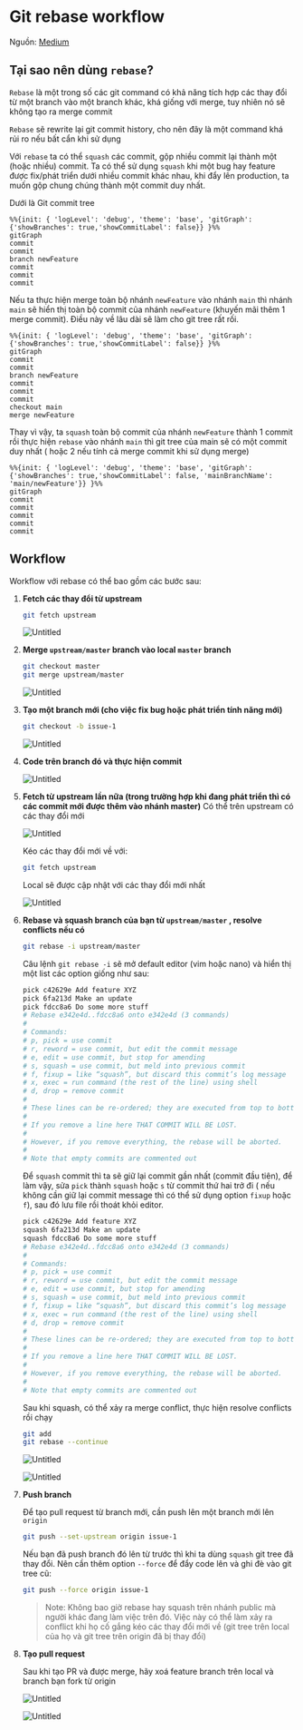 # Git rebase workflow

Nguồn: [Medium](https://medium.com/singlestone/a-git-workflow-using-rebase-1b1210de83e5)

## Tại sao nên dùng `rebase`?

`Rebase` là một trong số các git command có khả năng tích hợp các thay đổi từ một branch vào một branch khác, khá giống với merge, tuy nhiên nó sẽ không tạo ra merge commit

`Rebase` sẽ rewrite lại git commit history, cho nên đây là một command khá rủi ro nếu bất cẩn khi sử dụng

Với `rebase` ta có thể `squash` các commit, gộp nhiều commit lại thành một (hoặc nhiều) commit. Ta có thể sử dụng `squash` khi một bug hay feature được fix/phát triển dưới nhiều commit khác nhau, khi đẩy lên production, ta muốn gộp chung chúng thành một commit duy nhất.

Dưới là Git commit tree

```mermaid
%%{init: { 'logLevel': 'debug', 'theme': 'base', 'gitGraph': {'showBranches': true,'showCommitLabel': false}} }%%
gitGraph
commit
commit
branch newFeature
commit
commit
commit
```

Nếu ta thực hiện merge toàn bộ nhánh `newFeature` vào nhánh `main` thì nhánh `main` sẽ hiển thị toàn bộ commit của nhánh `newFeature` (khuyến mãi thêm 1 merge commit). Điều này về lâu dài sẽ làm cho git tree rất rối.

```mermaid
%%{init: { 'logLevel': 'debug', 'theme': 'base', 'gitGraph': {'showBranches': true,'showCommitLabel': false}} }%%
gitGraph
commit
commit
branch newFeature
commit
commit
commit
checkout main
merge newFeature
```

Thay vì vậy, ta `squash` toàn bộ commit của nhánh `newFeature` thành 1 commit rồi thực hiện `rebase` vào nhánh `main` thì git tree của main sẽ có một commit duy nhất ( hoặc 2 nếu tính cả merge commit khi sử dụng merge)

```mermaid
%%{init: { 'logLevel': 'debug', 'theme': 'base', 'gitGraph': {'showBranches': true,'showCommitLabel': false, 'mainBranchName': 'main/newFeature'}} }%%
gitGraph
commit
commit
commit
commit
commit
```

## Workflow

Workflow với rebase có thể bao gồm các bước sau:

1. **Fetch các thay đổi từ upstream**
    
    ```bash
    git fetch upstream
    ```
    
    ![Untitled](Git%20rebase%20workflow%201cb3a5ee562b4c53b5eaf62495a10a61/Untitled.png)

2. **Merge `upstream/master` branch vào local `master` branch**
    
    ```bash
    git checkout master
    git merge upstream/master
    ```
    
    ![Untitled](Git%20rebase%20workflow%201cb3a5ee562b4c53b5eaf62495a10a61/Untitled%201.png)
    
3. **Tạo một branch mới (cho việc fix bug hoặc phát triển tính năng mới)**
    
    ```bash
    git checkout -b issue-1
    ```
    
    ![Untitled](Git%20rebase%20workflow%201cb3a5ee562b4c53b5eaf62495a10a61/Untitled%202.png)
    
4. **Code trên branch đó và thực hiện commit**
    
    ![Untitled](Git%20rebase%20workflow%201cb3a5ee562b4c53b5eaf62495a10a61/Untitled%203.png)
    
5. **Fetch từ upstream lần nữa (trong trường hợp khi đang phát triển thì có các commit mới được thêm vào nhánh master)**
Có thể trên upstream có các thay đổi mới
    
    ![Untitled](Git%20rebase%20workflow%201cb3a5ee562b4c53b5eaf62495a10a61/Untitled%204.png)
    
    Kéo các thay đổi mới về với:
    
    ```bash
    git fetch upstream
    ```
    
    Local sẽ được cập nhật với các thay đổi mới nhất
    
    ![Untitled](Git%20rebase%20workflow%201cb3a5ee562b4c53b5eaf62495a10a61/Untitled%205.png)
    
6. **Rebase và squash branch của bạn từ `upstream/master` , resolve conflicts nếu có**
    
    ```bash
    git rebase -i upstream/master
    ```
    
    Câu lệnh `git rebase -i` sẽ mở default editor (vim hoặc nano) và hiển thị một list các option giống như sau:
    
    ```bash
    pick c42629e Add feature XYZ
    pick 6fa213d Make an update
    pick fdcc8a6 Do some more stuff
    # Rebase e342e4d..fdcc8a6 onto e342e4d (3 commands)
    #
    # Commands:
    # p, pick = use commit
    # r, reword = use commit, but edit the commit message
    # e, edit = use commit, but stop for amending
    # s, squash = use commit, but meld into previous commit
    # f, fixup = like “squash”, but discard this commit’s log message
    # x, exec = run command (the rest of the line) using shell
    # d, drop = remove commit
    #
    # These lines can be re-ordered; they are executed from top to bottom.
    #
    # If you remove a line here THAT COMMIT WILL BE LOST.
    #
    # However, if you remove everything, the rebase will be aborted.
    #
    # Note that empty commits are commented out
    ```
    
    Để `squash` commit thì ta sẽ giữ lại commit gần nhất (commit đầu tiên), để làm vậy, sửa `pick` thành `squash` hoặc `s` từ commit thứ hai trở đi ( nếu không cần giữ lại commit message thì có thể sử dụng option `fixup` hoặc `f`), sau đó lưu file rồi thoát khỏi editor. 
    
    ```bash
    pick c42629e Add feature XYZ
    squash 6fa213d Make an update
    squash fdcc8a6 Do some more stuff
    # Rebase e342e4d..fdcc8a6 onto e342e4d (3 commands)
    #
    # Commands:
    # p, pick = use commit
    # r, reword = use commit, but edit the commit message
    # e, edit = use commit, but stop for amending
    # s, squash = use commit, but meld into previous commit
    # f, fixup = like “squash”, but discard this commit’s log message
    # x, exec = run command (the rest of the line) using shell
    # d, drop = remove commit
    #
    # These lines can be re-ordered; they are executed from top to bottom.
    #
    # If you remove a line here THAT COMMIT WILL BE LOST.
    #
    # However, if you remove everything, the rebase will be aborted.
    #
    # Note that empty commits are commented out
    ```
    
    Sau khi squash, có thể xảy ra merge conflict, thực hiện resolve conflicts rồi chạy
    
    ```bash
    git add
    git rebase --continue
    ```
    
    ![Untitled](Git%20rebase%20workflow%201cb3a5ee562b4c53b5eaf62495a10a61/Untitled%206.png)
    
    ![Untitled](Git%20rebase%20workflow%201cb3a5ee562b4c53b5eaf62495a10a61/Untitled%207.png)
    
7. **Push branch**
    
    Để tạo pull request từ branch mới, cần push lên một branch mới lên `origin` 
    
    ```bash
    git push --set-upstream origin issue-1
    ```
    
    Nếu bạn đã push branch đó lên từ trước thì khi ta dùng `squash` git tree đã thay đổi. Nên cần thêm option `--force` để đẩy code lên và ghi đè vào git tree cũ:
    
    ```bash
    git push --force origin issue-1
    ```
    
    > Note: Không bao giờ rebase hay squash trên nhánh public mà người khác đang làm việc trên đó. Việc này có thể làm xảy ra conflict khi họ cố gắng kéo các thay đổi mới về (git tree trên local của họ và git tree trên origin đã bị thay đổi)
    > 
8. **Tạo pull request**
    
    Sau khi tạo PR và được merge, hãy xoá feature branch trên local và branch bạn fork từ origin
    
    ![Untitled](Git%20rebase%20workflow%201cb3a5ee562b4c53b5eaf62495a10a61/Untitled%208.png)
    
    ![Untitled](Git%20rebase%20workflow%201cb3a5ee562b4c53b5eaf62495a10a61/Untitled%209.png)
